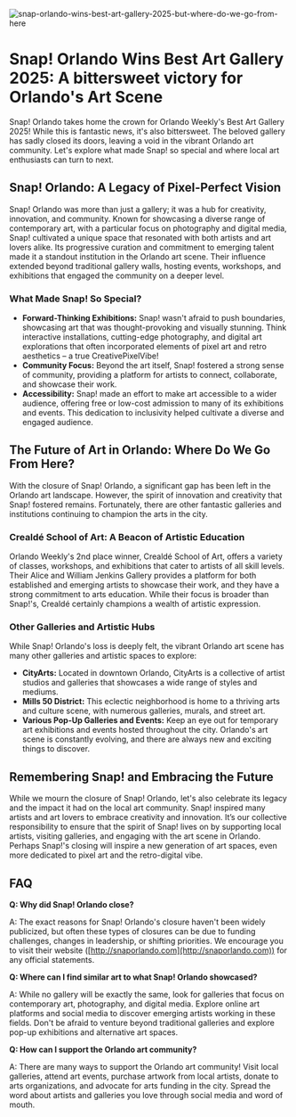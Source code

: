 ![snap-orlando-wins-best-art-gallery-2025-but-where-do-we-go-from-here](https://images.pexels.com/photos/18258983/pexels-photo-18258983.jpeg?auto=compress&cs=tinysrgb&fit=crop&h=627&w=1200)

# Snap! Orlando Wins Best Art Gallery 2025: A bittersweet victory for Orlando's Art Scene

Snap! Orlando takes home the crown for Orlando Weekly's Best Art Gallery 2025! While this is fantastic news, it's also bittersweet. The beloved gallery has sadly closed its doors, leaving a void in the vibrant Orlando art community. Let's explore what made Snap! so special and where local art enthusiasts can turn to next.

## Snap! Orlando: A Legacy of Pixel-Perfect Vision

Snap! Orlando was more than just a gallery; it was a hub for creativity, innovation, and community. Known for showcasing a diverse range of contemporary art, with a particular focus on photography and digital media, Snap! cultivated a unique space that resonated with both artists and art lovers alike. Its progressive curation and commitment to emerging talent made it a standout institution in the Orlando art scene. Their influence extended beyond traditional gallery walls, hosting events, workshops, and exhibitions that engaged the community on a deeper level.

### What Made Snap! So Special?

*   **Forward-Thinking Exhibitions:** Snap! wasn't afraid to push boundaries, showcasing art that was thought-provoking and visually stunning. Think interactive installations, cutting-edge photography, and digital art explorations that often incorporated elements of pixel art and retro aesthetics – a true CreativePixelVibe!
*   **Community Focus:** Beyond the art itself, Snap! fostered a strong sense of community, providing a platform for artists to connect, collaborate, and showcase their work. 
*   **Accessibility:** Snap! made an effort to make art accessible to a wider audience, offering free or low-cost admission to many of its exhibitions and events. This dedication to inclusivity helped cultivate a diverse and engaged audience.

## The Future of Art in Orlando: Where Do We Go From Here?

With the closure of Snap! Orlando, a significant gap has been left in the Orlando art landscape. However, the spirit of innovation and creativity that Snap! fostered remains. Fortunately, there are other fantastic galleries and institutions continuing to champion the arts in the city.

### Crealdé School of Art: A Beacon of Artistic Education

Orlando Weekly's 2nd place winner, Crealdé School of Art, offers a variety of classes, workshops, and exhibitions that cater to artists of all skill levels. Their Alice and William Jenkins Gallery provides a platform for both established and emerging artists to showcase their work, and they have a strong commitment to arts education. While their focus is broader than Snap!'s, Crealdé certainly champions a wealth of artistic expression.

### Other Galleries and Artistic Hubs

While Snap! Orlando's loss is deeply felt, the vibrant Orlando art scene has many other galleries and artistic spaces to explore:

*   **CityArts:** Located in downtown Orlando, CityArts is a collective of artist studios and galleries that showcases a wide range of styles and mediums.
*   **Mills 50 District:** This eclectic neighborhood is home to a thriving arts and culture scene, with numerous galleries, murals, and street art.
*   **Various Pop-Up Galleries and Events:** Keep an eye out for temporary art exhibitions and events hosted throughout the city. Orlando's art scene is constantly evolving, and there are always new and exciting things to discover.

## Remembering Snap! and Embracing the Future

While we mourn the closure of Snap! Orlando, let's also celebrate its legacy and the impact it had on the local art community. Snap! inspired many artists and art lovers to embrace creativity and innovation. It’s our collective responsibility to ensure that the spirit of Snap! lives on by supporting local artists, visiting galleries, and engaging with the art scene in Orlando. Perhaps Snap!'s closing will inspire a new generation of art spaces, even more dedicated to pixel art and the retro-digital vibe.

## FAQ

**Q: Why did Snap! Orlando close?**

A: The exact reasons for Snap! Orlando's closure haven't been widely publicized, but often these types of closures can be due to funding challenges, changes in leadership, or shifting priorities. We encourage you to visit their website ([http://snaporlando.com](http://snaporlando.com)) for any official statements.

**Q: Where can I find similar art to what Snap! Orlando showcased?**

A: While no gallery will be exactly the same, look for galleries that focus on contemporary art, photography, and digital media. Explore online art platforms and social media to discover emerging artists working in these fields. Don't be afraid to venture beyond traditional galleries and explore pop-up exhibitions and alternative art spaces.

**Q: How can I support the Orlando art community?**

A: There are many ways to support the Orlando art community! Visit local galleries, attend art events, purchase artwork from local artists, donate to arts organizations, and advocate for arts funding in the city. Spread the word about artists and galleries you love through social media and word of mouth.
